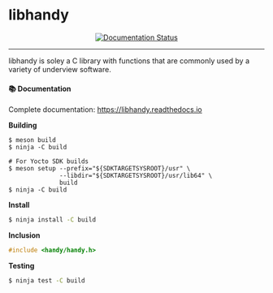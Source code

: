 # libhandy

<p align="center">
    <a href="https://libhandy.readthedocs.io/en/latest/?badge=latest">
        <img src="https://readthedocs.org/projects/libhandy/badge/?version=latest" alt="Documentation Status">
    </a>
</p>

---

libhandy is soley a C library with functions that are commonly
used by a variety of underview software.

#### 📚 Documentation

Complete documentation: https://libhandy.readthedocs.io

**Building**
```
$ meson build
$ ninja -C build

# For Yocto SDK builds
$ meson setup --prefix="${SDKTARGETSYSROOT}/usr" \
              --libdir="${SDKTARGETSYSROOT}/usr/lib64" \
              build
$ ninja -C build
```

**Install**
```sh
$ ninja install -C build
```

**Inclusion**
```C
#include <handy/handy.h>
```

**Testing**
```sh
$ ninja test -C build
```
